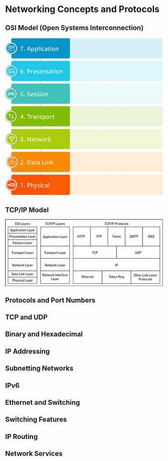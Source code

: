 # Networking Concepts and Protocols

## OSI Model (Open Systems Interconnection)
![alt text](imgs/osi-model.png)

## TCP/IP Model
![alt text](imgs/tcp-ip-model.jpg)

## Protocols and Port Numbers
## TCP and UDP
## Binary and Hexadecimal
## IP Addressing
## Subnetting Networks
## IPv6
## Ethernet and Switching
## Switching Features
## IP Routing
## Network Services

